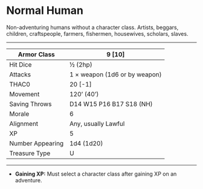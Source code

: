 # Normal Human

Non-adventuring humans without a character class. Artists, beggars, children, craftspeople, farmers, fishermen, housewives, scholars, slaves.

------

| Armor Class     | 9 [10]                        |
| ---------------- | ----------------------------- |
| Hit Dice         | ½ (2hp)                       |
| Attacks          | 1 × weapon (1d6 or by weapon) |
| THAC0            | 20 [-1]                       |
| Movement         | 120’ (40’)                    |
| Saving Throws    | D14 W15 P16 B17 S18 (NH)      |
| Morale           | 6                             |
| Alignment        | Any, usually Lawful           |
| XP               | 5                             |
| Number Appearing | 1d4 (1d20)                    |
| Treasure Type    | U                             |

------

- **Gaining XP:** Must select a character class after gaining XP on an adventure.